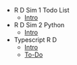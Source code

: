 - R D Sim 1  Todo List
  - [Intro](./r-ds/r-d-sim-1--todo-list/Intro.md)
- R D Sim 2  Python
  - [Intro](./r-ds/r-d-sim-2--python/Intro.md)
- Typescript R D
  - [Intro](./r-ds/typescript-r-d/Intro.md)
  - [To-Do](./r-ds/typescript-r-d/To-Do.md)
